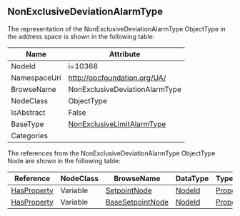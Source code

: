 <!-- objecttype -->
## NonExclusiveDeviationAlarmType
  
<!-- end of text -->
The representation of the NonExclusiveDeviationAlarmType ObjectType in the address space is shown in the following table:  

|Name|Attribute|
|---|---|
|NodeId|i=10368|
|NamespaceUri|http://opcfoundation.org/UA/|
|BrowseName|NonExclusiveDeviationAlarmType|
|NodeClass|ObjectType|
|IsAbstract|False|
|BaseType|[NonExclusiveLimitAlarmType](../../ObjectTypes/NonExclusiveLimitAlarmType/readme.md)|
|Categories||

The references from the NonExclusiveDeviationAlarmType ObjectType Node are shown in the following table:  

|Reference|NodeClass|BrowseName|DataType|TypeDefinition|ModellingRule|
|---|---|---|---|---|---|
|[HasProperty](../../ReferenceTypes/HasProperty/readme.md)|Variable|[SetpointNode](#SetpointNode)|[NodeId](../../DataTypes/NodeId/readme.md)|[PropertyType](../../VariableTypes/PropertyType/readme.md)|[Mandatory](../../Objects/Mandatory/readme.md)|
|[HasProperty](../../ReferenceTypes/HasProperty/readme.md)|Variable|[BaseSetpointNode](#BaseSetpointNode)|[NodeId](../../DataTypes/NodeId/readme.md)|[PropertyType](../../VariableTypes/PropertyType/readme.md)|[Optional](../../Objects/Optional/readme.md)|


